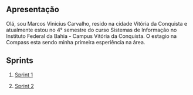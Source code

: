 ## Apresentação

Olá, sou Marcos Vinicius Carvalho, resido na cidade Vitória da Conquista e atualmente estou no 4° semestre do curso Sistemas de Informação no Instituto Federal da Bahia - Campus Vitória da Conquista. O estagio na Compass esta sendo minha primeira esperiência na área.

## Sprints 

1. [Sprint 1](/Sprint1/README.md)

1. [Sprint 2](/Sprint2/README.md)